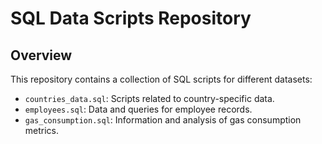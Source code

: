 # SQL Data Scripts Repository

## Overview

This repository contains a collection of SQL scripts for different datasets:

- `countries_data.sql`: Scripts related to country-specific data.
- `employees.sql`: Data and queries for employee records.
- `gas_consumption.sql`: Information and analysis of gas consumption metrics.
